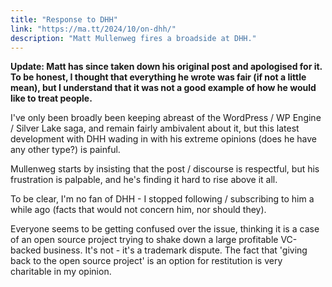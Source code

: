 ```yaml
---
title: "Response to DHH"
link: "https://ma.tt/2024/10/on-dhh/"
description: "Matt Mullenweg fires a broadside at DHH."
---
```


**Update: Matt has since taken down his original post and apologised for it. To be honest, I thought that everything he wrote was fair (if not a little mean), but I understand that it was not a good example of how he would like to treat people.**

I've only been broadly been keeping abreast of the WordPress / WP Engine / Silver Lake saga, and remain fairly ambivalent about it, but this latest development with DHH wading in with his extreme opinions (does he have any other type?) is painful.

Mullenweg starts by insisting that the post / discourse is respectful, but his frustration is palpable, and he's finding it hard to rise above it all.

To be clear, I'm no fan of DHH - I stopped following / subscribing to him a while ago (facts that would not concern him, nor should they).

Everyone seems to be getting confused over the issue, thinking it is a case of an open source project trying to shake down a large profitable VC-backed business. It's not - it's a trademark dispute. The fact that 'giving back to the open source project' is an option for restitution is very charitable in my opinion.
